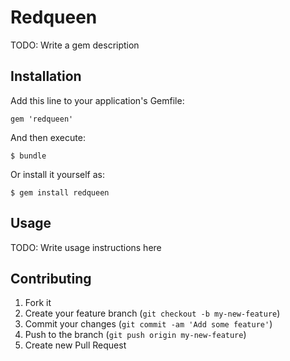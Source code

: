 # Redqueen

TODO: Write a gem description

## Installation

Add this line to your application's Gemfile:

    gem 'redqueen'

And then execute:

    $ bundle

Or install it yourself as:

    $ gem install redqueen

## Usage

TODO: Write usage instructions here

## Contributing

1. Fork it
2. Create your feature branch (`git checkout -b my-new-feature`)
3. Commit your changes (`git commit -am 'Add some feature'`)
4. Push to the branch (`git push origin my-new-feature`)
5. Create new Pull Request

